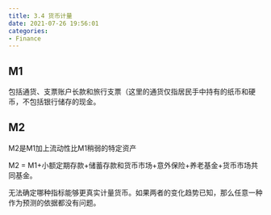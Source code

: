 ```yaml
---
title: 3.4 货币计量
date: 2021-07-26 19:56:01
categories:
- Finance
---
```

## M1

包括通货、支票账户长款和旅行支票（这里的通货仅指居民手中持有的纸币和硬币，不包括银行储存的现金。

## M2

M2是M1加上流动性比M1稍弱的特定资产

M2 = M1+小额定期存款+储蓄存款和货币市场+意外保险+养老基金+货币市场共同基金。

无法确定哪种指标能够更真实计量货币。如果两者的变化趋势已知，那么任意一种作为预测的依据都没有问题。